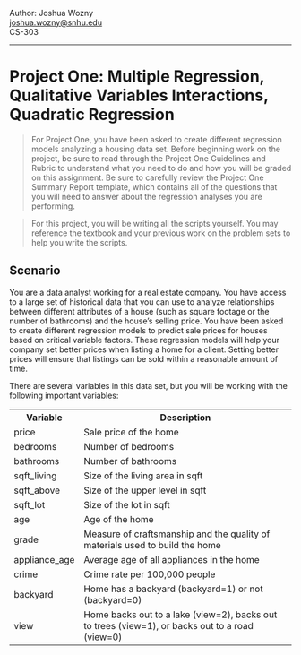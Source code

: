 Author: Joshua Wozny <br>
joshua.wozny@snhu.edu <br>
CS-303
<hr>

# Project One: Multiple Regression, Qualitative Variables Interactions, Quadratic Regression

> For Project One, you have been asked to create different regression models analyzing a housing data set. Before beginning work on the project, be sure to read through the Project One Guidelines and Rubric to understand what you need to do and how you will be graded on this assignment. Be sure to carefully review the Project One Summary Report template, which contains all of the questions that you will need to answer about the regression analyses you are performing. <br>

> For this project, you will be writing all the scripts yourself. You may reference the textbook and your previous work on the problem sets to help you write the scripts.</p>

## Scenario
You are a data analyst working for a real estate company. You have access to a large set of historical data that you can use to analyze relationships between different attributes of a house (such as square footage or the number of bathrooms) and the house’s selling price. You have been asked to create different regression models to predict sale prices for houses based on critical variable factors. These regression models will help your company set better prices when listing a home for a client. Setting better prices will ensure that listings can be sold within a reasonable amount of time.

There are several variables in this data set, but you will be working with the following important variables:
<table>
<tr>
<th>Variable</th>
<th>Description</th>
</tr>
<tr><td>price</td>
<td>Sale price of the home</td></tr>
<tr><td>bedrooms</td>
<td>Number of bedrooms</td></tr>
<tr><td>bathrooms</td>
<td>Number of bathrooms</td></tr>
<tr><td>sqft_living</td>
<td>Size of the living area in sqft</td></tr>
<tr><td>sqft_above</td>
<td>Size of the upper level in sqft</td></tr>
<tr><td>sqft_lot</td>
<td>Size of the lot in sqft</td></tr>
<tr><td>age</td>
<td>Age of the home</td></tr>
<tr><td>grade</td>
<td>Measure of craftsmanship and the quality of materials used to build the home</td></tr>
<tr><td>appliance_age</td>
<td>Average age of all appliances in the home</td></tr>
<tr><td>crime</td>
<td>Crime rate per 100,000 people</td></tr>
<tr><td>backyard</td>
<td>Home has a backyard (backyard=1) or not (backyard=0)</td></tr>
<tr><td>view</td>
<td>Home backs out to a lake (view=2), backs out to trees (view=1), or backs out to a road (view=0)</td></tr>
</table>

